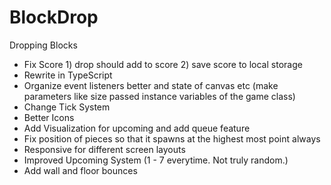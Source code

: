 # BlockDrop
 Dropping Blocks

- Fix Score  1) drop should add to score 2) save score to local storage
- Rewrite in TypeScript
- Organize event listeners better and state of canvas etc (make parameters like size passed instance variables of the game class)
- Change Tick System 
- Better Icons 
- Add Visualization for upcoming and add queue feature 
- Fix position of pieces so that it spawns at the highest most point always 
- Responsive for different screen layouts 
- Improved Upcoming System (1 - 7 everytime. Not truly random.)
- Add wall and floor bounces  